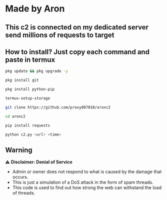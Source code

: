 # Made by Aron
## This c2 is connected on my dedicated server send millions of requests to target
## How to install? Just copy each command and paste in termux
```bash
pkg update && pkg upgrade -y
```

```bash
pkg install git
```

```bash
pkg install python-pip
```

```bash
termux-setup-storage
```

```bash
git clone https://github.com/proxy807010/aronc2
```

```bash
cd aronc2
```

```bash
pip install requests
```

```bash
python c2.py <url> <time>
```
## Warning

⚠️ **Disclaimer: Denial of Service**

- Admin or owner does not respond to what is caused by the damage that occurs.
- This is just a simulation of a DoS attack in the form of spam threads.
- This code is used to find out how strong the web can withstand the load of threads.

